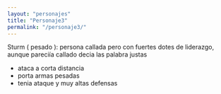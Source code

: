 ```yaml
---
layout: "personajes"
title: "Personaje3"
permalink: "/personaje3/"
---
```

Sturm ( pesado ): persona callada pero con fuertes dotes de liderazgo, aunque pareciía callado decia las palabra justas
  - ataca a corta distancia
  - porta armas pesadas
  - tenia ataque y muy altas defensas
